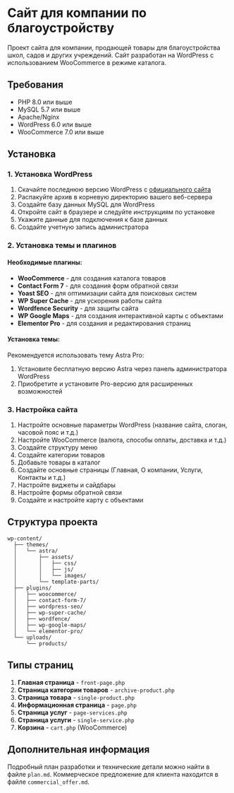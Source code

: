 # Сайт для компании по благоустройству

Проект сайта для компании, продающей товары для благоустройства школ, садов и других учреждений. Сайт разработан на WordPress с использованием WooCommerce в режиме каталога.

## Требования

- PHP 8.0 или выше
- MySQL 5.7 или выше
- Apache/Nginx
- WordPress 6.0 или выше
- WooCommerce 7.0 или выше

## Установка

### 1. Установка WordPress

1. Скачайте последнюю версию WordPress с [официального сайта](https://wordpress.org/download/)
2. Распакуйте архив в корневую директорию вашего веб-сервера
3. Создайте базу данных MySQL для WordPress
4. Откройте сайт в браузере и следуйте инструкциям по установке
5. Укажите данные для подключения к базе данных
6. Создайте учетную запись администратора

### 2. Установка темы и плагинов

#### Необходимые плагины:

- **WooCommerce** - для создания каталога товаров
- **Contact Form 7** - для создания форм обратной связи
- **Yoast SEO** - для оптимизации сайта для поисковых систем
- **WP Super Cache** - для ускорения работы сайта
- **Wordfence Security** - для защиты сайта
- **WP Google Maps** - для создания интерактивной карты с объектами
- **Elementor Pro** - для создания и редактирования страниц

#### Установка темы:

Рекомендуется использовать тему Astra Pro:
1. Установите бесплатную версию Astra через панель администратора WordPress
2. Приобретите и установите Pro-версию для расширенных возможностей

### 3. Настройка сайта

1. Настройте основные параметры WordPress (название сайта, слоган, часовой пояс и т.д.)
2. Настройте WooCommerce (валюта, способы оплаты, доставка и т.д.)
3. Создайте структуру меню
4. Создайте категории товаров
5. Добавьте товары в каталог
6. Создайте основные страницы (Главная, О компании, Услуги, Контакты и т.д.)
7. Настройте виджеты и сайдбары
8. Настройте формы обратной связи
9. Создайте и настройте карту с объектами

## Структура проекта

```
wp-content/
  ├── themes/
  │   └── astra/
  │       ├── assets/
  │       │   ├── css/
  │       │   ├── js/
  │       │   └── images/
  │       └── template-parts/
  ├── plugins/
  │   ├── woocommerce/
  │   ├── contact-form-7/
  │   ├── wordpress-seo/
  │   ├── wp-super-cache/
  │   ├── wordfence/
  │   ├── wp-google-maps/
  │   └── elementor-pro/
  └── uploads/
      └── products/
```

## Типы страниц

1. **Главная страница** - `front-page.php`
2. **Страница категории товаров** - `archive-product.php`
3. **Страница товара** - `single-product.php`
4. **Информационная страница** - `page.php`
5. **Страница услуг** - `page-services.php`
6. **Страница услуги** - `single-service.php`
7. **Корзина** - `cart.php` (WooCommerce)

## Дополнительная информация

Подробный план разработки и технические детали можно найти в файле `plan.md`.
Коммерческое предложение для клиента находится в файле `commercial_offer.md`.